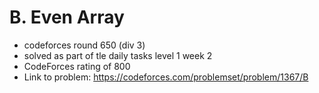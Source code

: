 # B. Even Array

* codeforces round 650 (div 3)
* solved as part of tle daily tasks level 1 week 2
* CodeForces rating of 800
* Link to problem: https://codeforces.com/problemset/problem/1367/B
